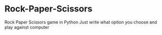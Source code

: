 # Rock-Paper-Scissors
Rock Paper Scissors game in Python
Just write what option you choose and play against computer
